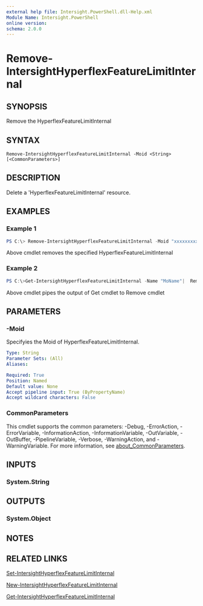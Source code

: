 ```yaml
---
external help file: Intersight.PowerShell.dll-Help.xml
Module Name: Intersight.PowerShell
online version:
schema: 2.0.0
---
```


# Remove-IntersightHyperflexFeatureLimitInternal

## SYNOPSIS
Remove the HyperflexFeatureLimitInternal

## SYNTAX

```
Remove-IntersightHyperflexFeatureLimitInternal -Moid <String> [<CommonParameters>]
```

## DESCRIPTION
Delete a &apos;HyperflexFeatureLimitInternal&apos; resource.

## EXAMPLES

### Example 1
```powershell
PS C:\> Remove-IntersightHyperflexFeatureLimitInternal -Moid "xxxxxxxxxxxxxxxxxxxxxxxxxxx"
```
Above cmdlet removes the specified HyperflexFeatureLimitInternal 

### Example 2
```powershell
PS C:\>Get-IntersightHyperflexFeatureLimitInternal -Name "MoName"|  Remove-IntersightHyperflexFeatureLimitInternal
```
Above cmdlet pipes the output of Get cmdlet to Remove cmdlet

## PARAMETERS

### -Moid
Specifyies the Moid of HyperflexFeatureLimitInternal.

```yaml
Type: String
Parameter Sets: (All)
Aliases:

Required: True
Position: Named
Default value: None
Accept pipeline input: True (ByPropertyName)
Accept wildcard characters: False
```

### CommonParameters
This cmdlet supports the common parameters: -Debug, -ErrorAction, -ErrorVariable, -InformationAction, -InformationVariable, -OutVariable, -OutBuffer, -PipelineVariable, -Verbose, -WarningAction, and -WarningVariable. For more information, see [about_CommonParameters](http://go.microsoft.com/fwlink/?LinkID=113216).

## INPUTS

### System.String

## OUTPUTS

### System.Object
## NOTES

## RELATED LINKS

[Set-IntersightHyperflexFeatureLimitInternal](./Set-IntersightHyperflexFeatureLimitInternal.md)

[New-IntersightHyperflexFeatureLimitInternal](./New-IntersightHyperflexFeatureLimitInternal.md)

[Get-IntersightHyperflexFeatureLimitInternal](./Get-IntersightHyperflexFeatureLimitInternal.md)

